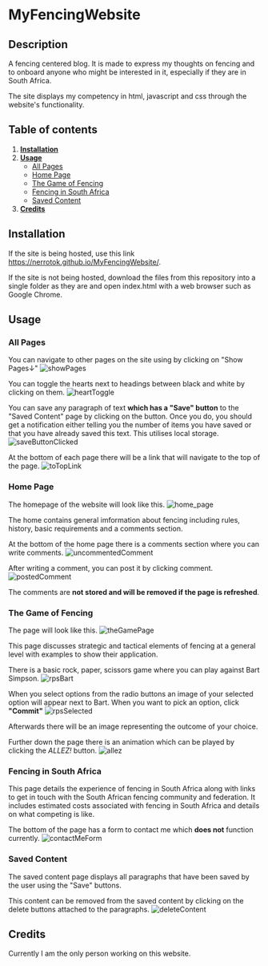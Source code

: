 # MyFencingWebsite

## Description
A fencing centered blog. It is made to express my thoughts on fencing and to onboard anyone who might be interested in it, especially if they are in South Africa.

The site displays my competency in html, javascript and css through the website's functionality.

## Table of contents

1. [**Installation**](#installation) 
2. [**Usage**](#usage)
   * [All Pages](#all-pages)
   * [Home Page](#home-page)
   * [The Game of Fencing](#the-game-of-fencing)
   * [Fencing in South Africa](#fencing-in-south-africa)
   * [Saved Content](#saved-content)
3. [**Credits**](#credits)

## Installation 

If the site is being hosted, use this link https://nerrotok.github.io/MyFencingWebsite/.

If the site is not being hosted, download the files from this repository into a single folder as they are and open index.html with a web browser such as Google Chrome.

## Usage 

### All Pages

You can navigate to other pages on the site using by clicking on "Show Pages↓"
![showPages](https://github.com/Nerrotok/MyFencingWebsite/assets/140401659/32819b98-6c3f-48f7-be0a-667ade2a14ed)

You can toggle the hearts next to headings between black and white by clicking on them.
![heartToggle](https://github.com/Nerrotok/MyFencingWebsite/assets/140401659/cb355143-65a4-49cd-96a8-ac4fed68d686)

You can save any paragraph of text **which has a "Save" button** to the "Saved Content" page by clicking on the button. Once you do, you should get a notification either telling you the number of items you have saved or that you have already saved this text. This utilises local storage.
![saveButtonClicked](https://github.com/Nerrotok/MyFencingWebsite/assets/140401659/b5a7a35a-e3a3-47a0-889d-171472162bc3)

At the bottom of each page there will be a link that will navigate to the top of the page.
![toTopLink](https://github.com/Nerrotok/MyFencingWebsite/assets/140401659/0bcc08f4-5ad1-4ce3-a6a1-5bc2269e2906)


### Home Page

The homepage of the website will look like this.
![home_page](https://github.com/Nerrotok/MyFencingWebsite/assets/140401659/41bc1156-5d12-408f-b5ac-53044f9401dc)

The home contains general imformation about fencing including rules, history, basic requirements and a comments section.

At the bottom of the home page there is a comments section where you can write comments.
![uncommentedComment](https://github.com/Nerrotok/MyFencingWebsite/assets/140401659/5f4be992-37e1-4d05-b14d-ad0c31d10c61)

After writing a comment, you can post it by clicking comment.
![postedComment](https://github.com/Nerrotok/MyFencingWebsite/assets/140401659/f9ee450b-4c64-49e8-ba2c-bca4c7b226a0)

The comments are **not stored and will be removed if the page is refreshed**.

### The Game of Fencing

The page will look like this.
![theGamePage](https://github.com/Nerrotok/MyFencingWebsite/assets/140401659/7732a0e6-abbf-4b63-9f4f-1bede80ce848)

This page discusses strategic and tactical elements of fencing at a general level with examples to show their application. 

There is a basic rock, paper, scissors game where you can play against Bart Simpson.
![rpsBart](https://github.com/Nerrotok/MyFencingWebsite/assets/140401659/f4c601fe-0e37-4d81-a760-fb6211238939)

When you select options from the radio buttons an image of your selected option will appear next to Bart. When you want to pick an option, click **"Commit"** 
![rpsSelected](https://github.com/Nerrotok/MyFencingWebsite/assets/140401659/82b9a3c5-c265-4e0a-8533-e8e75f2f68f0)

Afterwards there will be an image representing the outcome of your choice.

Further down the page there is an animation which can be played by clicking the _*ALLEZ!*_ button.
![allez](https://github.com/Nerrotok/MyFencingWebsite/assets/140401659/44282245-91e7-4b7d-99b1-2385576a41bd)

### Fencing in South Africa

This page details the experience of fencing in South Africa along with links to get in touch with the South African fencing community and federation. It includes estimated costs associated with fencing in South Africa and details on what competing is like.

The bottom of the page has a form to contact me which **does not** function currently.
![contactMeForm](https://github.com/Nerrotok/MyFencingWebsite/assets/140401659/6b63535e-f8be-4b9c-94a1-eba812f434dd)

### Saved Content

The saved content page displays all paragraphs that have been saved by the user using the "Save" buttons.

This content can be removed from the saved content by clicking on the delete buttons attached to the paragraphs.
![deleteContent](https://github.com/Nerrotok/MyFencingWebsite/assets/140401659/b66ece8f-79e3-4efa-acee-6889dafbfdd4)

## Credits
Currently I am the only person working on this website. 
